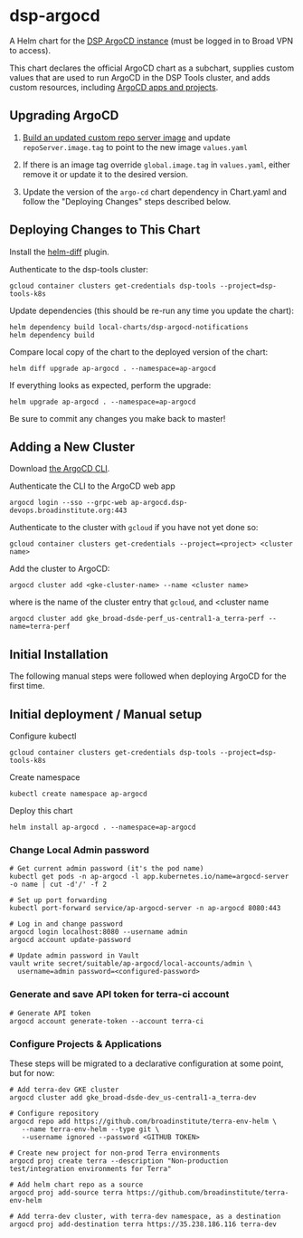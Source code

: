 # dsp-argocd

A Helm chart for the [DSP ArgoCD instance](https://argocd.dsp-devops.broadinstitute.org/) (must be logged in to Broad VPN to access).

This chart declares the official ArgoCD chart as a subchart, supplies custom values that are used to run ArgoCD in the DSP Tools cluster, and adds custom resources, including [ArgoCD apps and projects](https://argoproj.github.io/argo-cd/operator-manual/declarative-setup/).

## Upgrading ArgoCD

1. [Build an updated custom repo server image](https://github.com/broadinstitute/terra-helmfile-images/blob/main/cloudbuild.yaml#L33) and update `repoServer.image.tag` to point to the new image `values.yaml`

2. If there is an image tag override `global.image.tag` in `values.yaml`, either remove it or update it to the desired version.

3. Update the version of the `argo-cd` chart dependency in Chart.yaml and follow the "Deploying Changes" steps described below.

## Deploying Changes to This Chart

Install the [helm-diff](https://github.com/databus23/helm-diff) plugin.

Authenticate to the dsp-tools cluster:

    gcloud container clusters get-credentials dsp-tools --project=dsp-tools-k8s

Update dependencies (this should be re-run any time you update the chart):

    helm dependency build local-charts/dsp-argocd-notifications
    helm dependency build

Compare local copy of the chart to the deployed version of the chart:

    helm diff upgrade ap-argocd . --namespace=ap-argocd

If everything looks as expected, perform the upgrade:

    helm upgrade ap-argocd . --namespace=ap-argocd

Be sure to commit any changes you make back to master!

## Adding a New Cluster

Download [the ArgoCD CLI](https://argoproj.github.io/argo-cd/cli_installation/).

Authenticate the CLI to the ArgoCD web app

    argocd login --sso --grpc-web ap-argocd.dsp-devops.broadinstitute.org:443

Authenticate to the cluster with `gcloud` if you have not yet done so:

    gcloud container clusters get-credentials --project=<project> <cluster name>

Add the cluster to ArgoCD:

    argocd cluster add <gke-cluster-name> --name <cluster name>

where <gke-cluster-name> is the name of the cluster entry that `gcloud`, and <cluster name

    argocd cluster add gke_broad-dsde-perf_us-central1-a_terra-perf --name=terra-perf

## Initial Installation

The following manual steps were followed when deploying ArgoCD for the first time.

## Initial deployment / Manual setup

Configure kubectl

    gcloud container clusters get-credentials dsp-tools --project=dsp-tools-k8s

Create namespace

    kubectl create namespace ap-argocd

Deploy this chart

    helm install ap-argocd . --namespace=ap-argocd

### Change Local Admin password

    # Get current admin password (it's the pod name)
    kubectl get pods -n ap-argocd -l app.kubernetes.io/name=argocd-server -o name | cut -d'/' -f 2

    # Set up port forwarding
    kubectl port-forward service/ap-argocd-server -n ap-argocd 8080:443

    # Log in and change password
    argocd login localhost:8080 --username admin
    argocd account update-password

    # Update admin password in Vault
    vault write secret/suitable/ap-argocd/local-accounts/admin \
      username=admin password=<configured-password>

### Generate and save API token for terra-ci account

    # Generate API token
    argocd account generate-token --account terra-ci

### Configure Projects & Applications

These steps will be migrated to a declarative configuration at some point, but for now:

    # Add terra-dev GKE cluster
    argocd cluster add gke_broad-dsde-dev_us-central1-a_terra-dev

    # Configure repository
    argocd repo add https://github.com/broadinstitute/terra-env-helm \
       --name terra-env-helm --type git \
       --username ignored --password <GITHUB TOKEN>

    # Create new project for non-prod Terra environments
    argocd proj create terra --description "Non-production test/integration environments for Terra"

    # Add helm chart repo as a source
    argocd proj add-source terra https://github.com/broadinstitute/terra-env-helm

    # Add terra-dev cluster, with terra-dev namespace, as a destination
    argocd proj add-destination terra https://35.238.186.116 terra-dev
